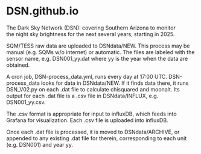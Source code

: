 # DSN.github.io

The Dark Sky Network (DSN): covering Southern Arizona to monitor  
the night sky brightness for the next several years, starting in 2025.

SQM/TESS raw data are uploaded to DSNdata/NEW. This process may be manual
(e.g. SQMs w/o internet) or automatic. The files are labeled with the sensor
name, e.g. DSN001_yy.dat where yy is the year when the data are obtained.

A cron job, DSN-process_data.yml, runs every day at 17:00 UTC. 
DSN-process_data looks for data in DSNdata/NEW. If it finds data there, 
it runs DSN_V02.py on each .dat file to calculate chisquared and moonalt. 
Its output for each .dat file is a .csv file in DSNdata/INFLUX, e.g. 
DSN001_yy.csv. 

The .csv format is appropriate for input to influxDB, which 
feeds into Grafana for visualization. Each .csv file is uploaded into
influxDB. 

Once each .dat file is processed, it is moved to DSNdata/ARCHIVE, or 
appended to any existing .dat file for therein, corresponding to each
unit (e.g. DSN001) and year yy.
